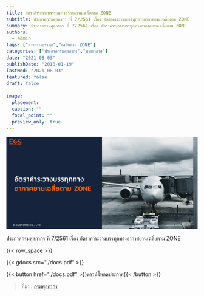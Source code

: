 ```yaml
---
title: อัตราค่าระวางบรรทุกทางอากาศยานเฉลี่ยตาม ZONE 
subtitle: ประกาศกรมศุลกากร ที่ 7/2561 เรื่อง อัตราค่าระวางบรรทุกทางอากาศยานเฉลี่ยตาม ZONE 
summary: ประกาศกรมศุลกากร ที่ 7/2561 เรื่อง อัตราค่าระวางบรรทุกทางอากาศยานเฉลี่ยตาม ZONE 
authors:
  - admin
tags: ["ค่าระวางบรรทุก","เฉลี่ยตาม ZONE"]
categories: ["ประกาศกรมศุลกากร","ทางอากาศ"]
date: "2021-08-03"
publishDate: "2018-01-19"
lastMod: "2021-08-03"
featured: false
draft: false

image:
  placement:
  caption: ""
  focal_point: ""
  preview_only: true
---
```


![](featured.png)



ประกาศกรมศุลกากร ที่ 7/2561 เรื่อง อัตราค่าระวางบรรทุกทางอากาศยานเฉลี่ยตาม ZONE 

{{< row_space >}}

{{< gdocs src="./docs.pdf" >}}


{{< button href="./docs.pdf" >}}ดาวน์โหลดประกาศ{{< /button >}}

> ที่มา : [กรมศุลกากร](http://www.ratchakitcha.soc.go.th/DATA/PDF/2561/E/184/15.PDF)
